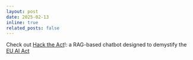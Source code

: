 ```yaml
---
layout: post
date: 2025-02-13
inline: true
related_posts: false
---
```


Check out [Hack the Act](https://hacktheact.streamlit.app/)!: a RAG-based chatbot designed to demystify the [EU AI Act](https://digital-strategy.ec.europa.eu/en/policies/regulatory-framework-ai)
